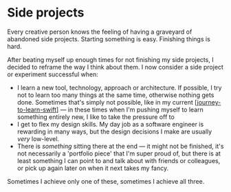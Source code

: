 # Side projects

Every creative person knows the feeling of having a graveyard of abandoned side projects. Starting something is easy. Finishing things is hard.

After beating myself up enough times for not finishing my side projects, I decided to reframe the way I think about them. I now consider a side project or experiment successful when:

- I learn a new tool, technology, approach or architecture. If possible, I try not to learn too many things at the same time, otherwise nothing gets done. Sometimes that's simply not possible, like in my current [[journey-to-learn-swift]] — in these times when I'm pushing myself to learn something entirely new, I like to take the pressure off to
- I get to flex my design skills. My day job as a software engineer is rewarding in many ways, but the design decisions I make are usually _very_ low-level.
- There is _something_ sitting there at the end — it might not be finished, it's not necessarily a 'portfolio piece' that I'm super proud of, but there is at least something I can point to and talk about with friends or colleagues, or pick up again later on when it next takes my fancy.

Sometimes I achieve only one of these, sometimes I achieve all three.

[//begin]: # "Autogenerated link references for markdown compatibility"
[journey-to-learn-swift]: journey-to-learn-swift "Journey to learn Swift"
[//end]: # "Autogenerated link references"
